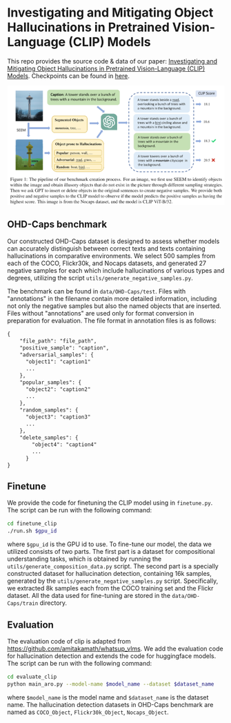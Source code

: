 # Investigating and Mitigating Object Hallucinations in Pretrained Vision-Language (CLIP) Models

This repo provides the source code & data of our paper: [Investigating and Mitigating Object Hallucinations in Pretrained Vision-Language (CLIP) Models](https://arxiv.org/pdf/2410.03176v1). Checkpoints can be found in [here](https://huggingface.co/yfliu/llava_clip_ohd_caps_lora).

<img src="./assets/overview.png" alt="image-overview" style="zoom:80%;" />

## OHD-Caps benchmark
Our constructed OHD-Caps dataset is designed to assess whether models can accurately distinguish between correct texts and texts containing hallucinations in comparative environments. We select 500 samples from each of the COCO, Flickr30k, and Nocaps datasets, and generated 27 negative samples for each which include hallucinations of various types and degrees, utilizing the script `utils/generate_negative_samples.py`.

The benchmark can be found in `data/OHD-Caps/test`.
Files with "annotations" in the filename contain more detailed information, including not only the negative samples but also the named objects that are inserted. Files without "annotations" are used only for format conversion in preparation for evaluation.
The file format in annotation files is as follows:
```
{
    "file_path": "file_path",
    "positive_sample": "caption",
    "adversarial_samples": {
      "object1": "caption1"
      ...
    },
    "popular_samples": {
      "object2": "caption2"
      ...
    },
    "random_samples": {
      "object3": "caption3"
      ...
    },
    "delete_samples": {
        "object4": "caption4"
        ...
      }
}

```

## Finetune
We provide the code for finetuning the CLIP model using in `finetune.py`. The script can be run with the following command:
```bash
cd finetune_clip
./run.sh $gpu_id
```
where `$gpu_id` is the GPU id to use. To fine-tune our model, the data we utilized consists of two parts. The first part is a dataset for compositional understanding tasks, which is obtained by running the `utils/generate_composition_data.py` script. The second part is a specially constructed dataset for hallucination detection, containing 16k samples, generated by the `utils/generate_negative_samples.py` script. Specifically, we extracted 8k samples each from the COCO training set and the Flickr dataset. All the data used for fine-tuning are stored in the `data/OHD-Caps/train` directory.

## Evaluation
The evaluation code of clip is adapted from https://github.com/amitakamath/whatsup_vlms. We add the evaluation code for hallucination detection and extends the code for huggingface models. The script can be run with the following command:
```bash 
cd evaluate_clip
python main_aro.py --model-name $model_name --dataset $dataset_name
```
where `$model_name` is the model name and `$dataset_name` is the dataset name. The hallucination detection datasets in OHD-Caps benchmark are named as `COCO_Object`, `Flickr30k_Object`, `Nocaps_Object`.

